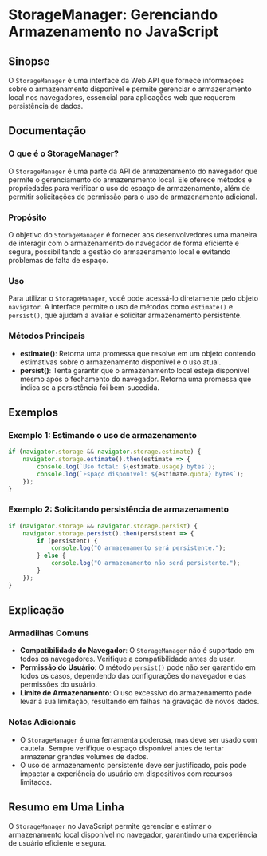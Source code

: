 <!--
Meta Description: # StorageManager: Gerenciando Armazenamento no JavaScript ## Sinopse O `StorageManager` é uma interface da Web API que fornece informações sobre o arm...
Meta Keywords: armazenamento, storagemanager, uso, uma, que
-->

# StorageManager: Gerenciando Armazenamento no JavaScript

## Sinopse
O `StorageManager` é uma interface da Web API que fornece informações sobre o armazenamento disponível e permite gerenciar o armazenamento local nos navegadores, essencial para aplicações web que requerem persistência de dados.

## Documentação

### O que é o StorageManager?
O `StorageManager` é uma parte da API de armazenamento do navegador que permite o gerenciamento do armazenamento local. Ele oferece métodos e propriedades para verificar o uso do espaço de armazenamento, além de permitir solicitações de permissão para o uso de armazenamento adicional.

### Propósito
O objetivo do `StorageManager` é fornecer aos desenvolvedores uma maneira de interagir com o armazenamento do navegador de forma eficiente e segura, possibilitando a gestão do armazenamento local e evitando problemas de falta de espaço.

### Uso
Para utilizar o `StorageManager`, você pode acessá-lo diretamente pelo objeto `navigator`. A interface permite o uso de métodos como `estimate()` e `persist()`, que ajudam a avaliar e solicitar armazenamento persistente.

### Métodos Principais
- **estimate()**: Retorna uma promessa que resolve em um objeto contendo estimativas sobre o armazenamento disponível e o uso atual.
- **persist()**: Tenta garantir que o armazenamento local esteja disponível mesmo após o fechamento do navegador. Retorna uma promessa que indica se a persistência foi bem-sucedida.

## Exemplos

### Exemplo 1: Estimando o uso de armazenamento
```javascript
if (navigator.storage && navigator.storage.estimate) {
    navigator.storage.estimate().then(estimate => {
        console.log(`Uso total: ${estimate.usage} bytes`);
        console.log(`Espaço disponível: ${estimate.quota} bytes`);
    });
}
```

### Exemplo 2: Solicitando persistência de armazenamento
```javascript
if (navigator.storage && navigator.storage.persist) {
    navigator.storage.persist().then(persistent => {
        if (persistent) {
            console.log("O armazenamento será persistente.");
        } else {
            console.log("O armazenamento não será persistente.");
        }
    });
}
```

## Explicação
### Armadilhas Comuns
- **Compatibilidade do Navegador**: O `StorageManager` não é suportado em todos os navegadores. Verifique a compatibilidade antes de usar.
- **Permissão do Usuário**: O método `persist()` pode não ser garantido em todos os casos, dependendo das configurações do navegador e das permissões do usuário.
- **Limite de Armazenamento**: O uso excessivo do armazenamento pode levar à sua limitação, resultando em falhas na gravação de novos dados.

### Notas Adicionais
- O `StorageManager` é uma ferramenta poderosa, mas deve ser usado com cautela. Sempre verifique o espaço disponível antes de tentar armazenar grandes volumes de dados.
- O uso de armazenamento persistente deve ser justificado, pois pode impactar a experiência do usuário em dispositivos com recursos limitados.

## Resumo em Uma Linha
O `StorageManager` no JavaScript permite gerenciar e estimar o armazenamento local disponível no navegador, garantindo uma experiência de usuário eficiente e segura.